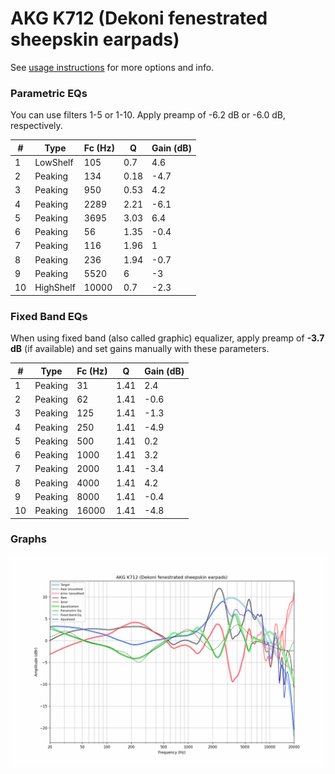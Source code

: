 # AKG K712 (Dekoni fenestrated sheepskin earpads)
See [usage instructions](https://github.com/jaakkopasanen/AutoEq#usage) for more options and info.

### Parametric EQs
You can use filters 1-5 or 1-10. Apply preamp of -6.2 dB or -6.0 dB, respectively.

|   # | Type      |   Fc (Hz) |    Q |   Gain (dB) |
|-----|-----------|-----------|------|-------------|
|   1 | LowShelf  |       105 | 0.7  |         4.6 |
|   2 | Peaking   |       134 | 0.18 |        -4.7 |
|   3 | Peaking   |       950 | 0.53 |         4.2 |
|   4 | Peaking   |      2289 | 2.21 |        -6.1 |
|   5 | Peaking   |      3695 | 3.03 |         6.4 |
|   6 | Peaking   |        56 | 1.35 |        -0.4 |
|   7 | Peaking   |       116 | 1.96 |         1   |
|   8 | Peaking   |       236 | 1.94 |        -0.7 |
|   9 | Peaking   |      5520 | 6    |        -3   |
|  10 | HighShelf |     10000 | 0.7  |        -2.3 |

### Fixed Band EQs
When using fixed band (also called graphic) equalizer, apply preamp of **-3.7 dB** (if available) and set gains manually with these parameters.

|   # | Type    |   Fc (Hz) |    Q |   Gain (dB) |
|-----|---------|-----------|------|-------------|
|   1 | Peaking |        31 | 1.41 |         2.4 |
|   2 | Peaking |        62 | 1.41 |        -0.6 |
|   3 | Peaking |       125 | 1.41 |        -1.3 |
|   4 | Peaking |       250 | 1.41 |        -4.9 |
|   5 | Peaking |       500 | 1.41 |         0.2 |
|   6 | Peaking |      1000 | 1.41 |         3.2 |
|   7 | Peaking |      2000 | 1.41 |        -3.4 |
|   8 | Peaking |      4000 | 1.41 |         4.2 |
|   9 | Peaking |      8000 | 1.41 |        -0.4 |
|  10 | Peaking |     16000 | 1.41 |        -4.8 |

### Graphs
![](./AKG%20K712%20(Dekoni%20fenestrated%20sheepskin%20earpads).png)
